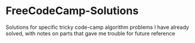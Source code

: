 # FreeCodeCamp-Solutions

Solutions for specific tricky code-camp algorithm problems I have already solved, with notes on parts that gave me trouble for future reference
